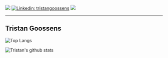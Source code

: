 ![](https://komarev.com/ghpvc/?username=your-github-username) [![Linkedin: tristangoossens](https://img.shields.io/badge/-tristangoossens-blue?style=flat-square&logo=Linkedin&logoColor=white&link=https://www.linkedin.com/in/tristan-goossens-3836b01a2/)](https://www.linkedin.com/in/tristan-goossens-3836b01a2/) ![](https://img.shields.io/github/followers/tristangoossens?label=Follow&style=social)

---
## Tristan Goossens

![Top Langs](https://github-readme-stats.vercel.app/api/top-langs/?username=tristangoossens&layout=compact)

![Tristan's github stats](https://github-readme-stats.vercel.app/api?username=tristangoossens)